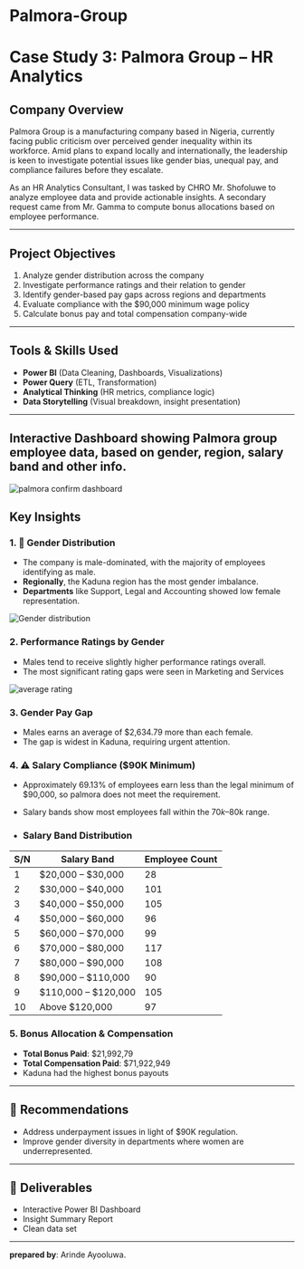 # Palmora-Group

# Case Study 3: Palmora Group – HR Analytics

## Company Overview

Palmora Group is a manufacturing company based in Nigeria, currently facing public criticism over perceived gender inequality within its workforce. Amid plans to expand locally and internationally, the leadership is keen to investigate potential issues like gender bias, unequal pay, and compliance failures before they escalate.

As an HR Analytics Consultant, I was tasked by CHRO Mr. Shofoluwe to analyze employee data and provide actionable insights. A secondary request came from Mr. Gamma to compute bonus allocations based on employee performance.

---	

## Project Objectives

1. Analyze gender distribution across the company
2. Investigate performance ratings and their relation to gender
3. Identify gender-based pay gaps across regions and departments
4. Evaluate compliance with the $90,000 minimum wage policy
5. Calculate bonus pay and total compensation company-wide

---

## Tools & Skills Used

- **Power BI** (Data Cleaning, Dashboards, Visualizations)
- **Power Query** (ETL, Transformation)
- **Analytical Thinking** (HR metrics, compliance logic)
- **Data Storytelling** (Visual breakdown, insight presentation)

---
## Interactive Dashboard showing Palmora group employee data, based on gender, region, salary band and other info.






![palmora confirm dashboard](https://github.com/user-attachments/assets/94ddc5de-f7c0-4061-942b-1925da1ea458)










## Key Insights

### 1. 👥 Gender Distribution
- The company is male-dominated, with the majority of employees identifying as male.
- **Regionally**, the Kaduna region has the most gender imbalance.
- **Departments** like Support, Legal and Accounting showed low female representation.

![Gender distribution](https://github.com/user-attachments/assets/8ea18cfb-e7a1-4a7b-9335-f1a62e029db0)

### 2. Performance Ratings by Gender
- Males tend to receive slightly higher performance ratings overall.
- The most significant rating gaps were seen in Marketing and Services

![average rating](https://github.com/user-attachments/assets/c324df2f-a9c1-4472-ba5a-67d854ea6e07)




  

### 3. Gender Pay Gap
- Males earns an average of $2,634.79 more than each female.
- The gap is widest in Kaduna, requiring urgent attention.
  
### 4. ⚠️ Salary Compliance ($90K Minimum)
- Approximately 69.13% of employees earn less than the legal minimum of $90,000, so palmora does not meet the requirement.
- Salary bands show most employees fall within the $70k–$80k range.

- ### Salary Band Distribution

| S/N | Salary Band          | Employee Count |
|-----|----------------------|----------------|
| 1   | $20,000 – $30,000    | 28             |
| 2   | $30,000 – $40,000    | 101            |
| 3   | $40,000 – $50,000    | 105            |
| 4   | $50,000 – $60,000    | 96             |
| 5   | $60,000 – $70,000    | 99             |
| 6   | $70,000 – $80,000    | 117            |
| 7   | $80,000 – $90,000    | 108            |
| 8   | $90,000 – $110,000   | 90             |
| 9   | $110,000 – $120,000  | 105            |
| 10  | Above $120,000       | 97             |


### 5. Bonus Allocation & Compensation
- **Total Bonus Paid**: $21,992,79
- **Total Compensation Paid**: $71,922,949
- Kaduna had the highest bonus payouts

---

## 📝 Recommendations
- Address underpayment issues in light of $90K regulation.
- Improve gender diversity in departments where women are underrepresented.

---

## 📎 Deliverables

-  Interactive Power BI Dashboard
-  Insight Summary Report
-  Clean data set

----
**prepared by**: Arinde Ayooluwa.
